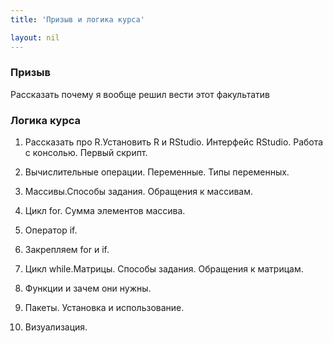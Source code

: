 ```yaml
---
title: 'Призыв и логика курса'

layout: nil
---
```


### Призыв

Рассказать почему я вообще решил вести этот факультатив

### Логика курса

1. Рассказать про R.Установить R и RStudio. Интерфейс RStudio. Работа с консолью. Первый скрипт.

2. Вычислительные операции. Переменные. Типы переменных.

3. Массивы.Способы задания. Обращения к массивам.

4. Цикл for. Сумма элементов массива.

5. Оператор if.

6. Закрепляем for и if.

7. Цикл while.Матрицы. Способы задания. Обращения к матрицам.

8. Функции и зачем они нужны.

9. Пакеты. Установка и использование.

10. Визуализация.
